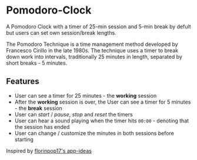 # Pomodoro-Clock

A Pomodoro Clock with a timer of 25-min session and 5-min break by defult but users can set own session/break lengths.

The Pomodoro Technique is a time management method developed by Francesco Cirillo in the late 1980s. The technique uses a timer to break down work into intervals, traditionally 25 minutes in length, separated by short breaks - 5 minutes.

## Features

- User can see a timer for 25 minutes - the **working** session
- After the **working** session is over, the User can see a timer for 5 minutes - the **break** session
- User can _start_ / _pause_, _stop_ and _reset_ the timers
- User can hear a sound playing when the timer hits `00:00` - denoting that the session has ended
- User can change / customize the minutes in both sessions before starting


Inspired by [florinpop17's app-ideas](https://github.com/florinpop17/app-ideas)
